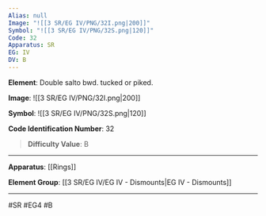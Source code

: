```yaml
---
Alias: null
Image: "![[3 SR/EG IV/PNG/32I.png|200]]"
Symbol: "![[3 SR/EG IV/PNG/32S.png|120]]"
Code: 32
Apparatus: SR
EG: IV
DV: B
---
```

**Element**: Double salto bwd. tucked or piked.

**Image**:
![[3 SR/EG IV/PNG/32I.png|200]]

**Symbol**:
![[3 SR/EG IV/PNG/32S.png|120]]

**Code Identification Number**: 32

>**Difficulty Value**: B

___
**Apparatus**: [[Rings]]

**Element Group**: [[3 SR/EG IV/EG IV - Dismounts|EG IV - Dismounts]]
___
#SR #EG4 #B
